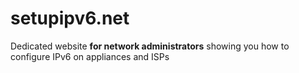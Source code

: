 # setupipv6.net
Dedicated website **for network administrators** showing you how to configure IPv6 on appliances and ISPs
